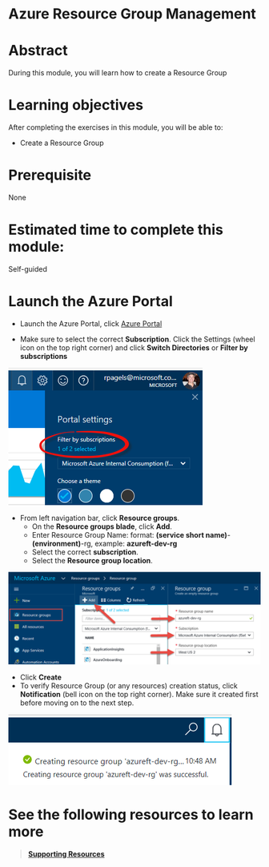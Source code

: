 # Azure Resource Group Management

# Abstract

During this module, you will learn how to create a Resource Group

# Learning objectives
After completing the exercises in this module, you will be able to:
* Create a Resource Group

# Prerequisite 
None

# Estimated time to complete this module:
Self-guided

# Launch the Azure Portal
* Launch the Azure Portal, click [Azure Portal](http://www.azure.portal.com)

* Make sure to select the correct **Subscription**. Click the Settings (wheel icon on the top right corner) and click **Switch Directories** or **Filter by subscriptions**

![Screenshot](./images/Storage-L2-1.png)
 
* From left navigation bar, click **Resource groups**.
  * On the **Resource groups blade**, click **Add**.
  * Enter Resource Group Name: format: **(service short name)**-**(environment)**-rg, example: **azureft-dev-rg**
  * Select the correct **subscription**.
  * Select the **Resource group location**.

![Screenshot](images/Storage-L2-2.png)
 
* Click **Create**
* To verify Resource Group (or any resources) creation status, click **Notification** (bell icon on the top right corner). Make sure it created first before moving on to the next step.

![Screenshot](images/Storage-L2-3.png)

# See the following resources to learn more
>[**Supporting Resources**](https://github.com/Azure/onboarding-guidance/blob/master/SupportingResources/SR-Storage.md)

